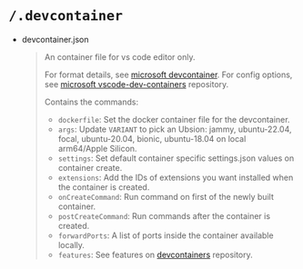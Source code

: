 # `/.devcontainer`

- devcontainer.json
  > An container file for vs code editor only.
  >
  > For format details, see [microsoft devcontainer](https://aka.ms/devcontainer.json).
  > For config options, see [microsoft vscode-dev-containers](https://github.com/microsoft/vscode-dev-containers/tree/v0.202.5/containers/ubuntu) repository.
  >
  > Contains the commands:
  >
  > - `dockerfile`: Set the docker container file for the devcontainer.
  > - `args`: Update `VARIANT` to pick an Ubsion: jammy, ubuntu-22.04, focal, ubuntu-20.04, bionic, ubuntu-18.04 on local arm64/Apple Silicon.
  > - `settings`: Set default container specific settings.json values on container create.
  > - `extensions`: Add the IDs of extensions you want installed when the container is created.
  > - `onCreateCommand`: Run command on first of the newly built container.
  > - `postCreateCommand`: Run commands after the container is created.
  > - `forwardPorts`: A list of ports inside the container available locally.
  > - `features`: See features on [devcontainers](https://github.com/devcontainers/features/tree/main/src) repository.
